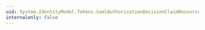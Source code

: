 ```yaml
---
uid: System.IdentityModel.Tokens.SamlAuthorizationDecisionClaimResource.#ctor(System.String,System.IdentityModel.Tokens.SamlAccessDecision,System.String,System.String)
internalonly: False
---
```

